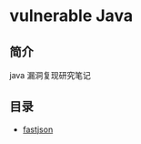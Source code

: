 # vulnerable Java



## 简介

java 漏洞复现研究笔记



## 目录

- [fastjson](https://github.com/k6ymaker/vulnerableJava/tree/master/fastjson)




